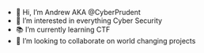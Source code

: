 - 👋 Hi, I’m Andrew AKA @CyberPrudent
- 👀 I’m interested in everything Cyber Security
- 📚 I’m currently learning CTF
- 🚀 I’m looking to collaborate on world changing projects
